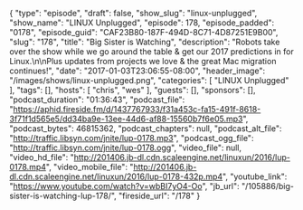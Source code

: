 {
  "type": "episode",
  "draft": false,
  "show_slug": "linux-unplugged",
  "show_name": "LINUX Unplugged",
  "episode": 178,
  "episode_padded": "0178",
  "episode_guid": "CAF23B80-187F-494D-8C71-4D87251E9B00",
  "slug": "178",
  "title": "Big Sister is Watching",
  "description": "Robots take over the show while we go around the table & get our 2017 predictions in for Linux.\n\nPlus updates from projects we love & the great Mac migration continues!",
  "date": "2017-01-03T23:06:55-08:00",
  "header_image": "/images/shows/linux-unplugged.png",
  "categories": [
    "LINUX Unplugged"
  ],
  "tags": [],
  "hosts": [
    "chris",
    "wes"
  ],
  "guests": [],
  "sponsors": [],
  "podcast_duration": "01:36:43",
  "podcast_file": "https://aphid.fireside.fm/d/1437767933/f31a453c-fa15-491f-8618-3f71f1d565e5/dd34ba9e-13ee-44d6-af88-15560b7f6e05.mp3",
  "podcast_bytes": 46815362,
  "podcast_chapters": null,
  "podcast_alt_file": "http://traffic.libsyn.com/jnite/lup-0178.mp3",
  "podcast_ogg_file": "http://traffic.libsyn.com/jnite/lup-0178.ogg",
  "video_file": null,
  "video_hd_file": "http://201406.jb-dl.cdn.scaleengine.net/linuxun/2016/lup-0178.mp4",
  "video_mobile_file": "http://201406.jb-dl.cdn.scaleengine.net/linuxun/2016/lup-0178-432p.mp4",
  "youtube_link": "https://www.youtube.com/watch?v=wbBI7yO4-Oo",
  "jb_url": "/105886/big-sister-is-watching-lup-178/",
  "fireside_url": "/178"
}

